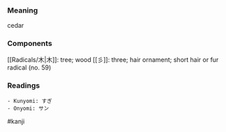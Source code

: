 ### Meaning

cedar

### Components

[[Radicals/木|木]]: tree; wood [[彡]]: three; hair ornament; short hair or fur radical (no. 59)

### Readings

```
- Kunyomi: すぎ
- Onyomi: サン
```

#kanji
